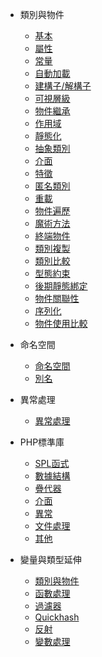 * 類別與物件
  * [基本](doc-class/class.md)
  * [屬性](doc-class/property.md)
  * [常量](doc-class/const.md)
  * [自動加載](doc-class/autoload.md)
  * [建構子/解構子](doc-class/construct.md)
  * [可視層級](doc-class/visibility.md)
  * [物件繼承](doc-class/inherit.md)
  * [作用域](doc-class/scope.md)
  * [靜態化](doc-class/static.md)
  * [抽象類別](doc-class/abstract.md)
  * [介面](doc-class/interface.md)
  * [特徵](doc-class/trait.md)
  * [匿名類別](doc-class/anonymous.md)
  * [重載](doc-class/overloading.md)
  * [物件遍歷](doc-class/iteration.md)
  * [魔術方法](doc-class/magic.method.md)
  * [終端物件](doc-class/final.md)
  * [類別複製](doc-class/clone.md)
  * [類別比較](doc-class/object.compare.md)
  * [型態約束](doc-class/type.hinting.md)
  * [後期靜態綁定](doc-class/late.static.bindings.md)
  * [物件關聯性](doc-class/references.md)
  * [序列化](doc-class/serialization.md)
  * [物件使用比較](doc-class/compare.md)

* 命名空間
  * [命名空間](doc-namespace/namespace.md)
  * [別名](doc-namespace/alias.md)

* 異常處理
  * [異常處理](doc-exception/exception.md)

* PHP標準庫
  * [SPL函式](doc-spl/functions.md)
  * [數據結構](doc-spl/data.structures.md)
  * [疊代器](doc-spl/iterators.md)
  * [介面](doc-spl/interfaces.md)
  * [異常](doc-spl/exceptions.md)
  * [文件處理](doc-spl/files.md)
  * [其他](doc-spl/misc.md)

* 變量與類型延伸
  * [類別與物件](doc-var/class.object.md)
  * [函數處理](doc-var/function.handling.md)
  * [過濾器](doc-var/data.filtering.md)
  * [Quickhash](doc-var/quickhash.md)
  * [反射](doc-var/reflection.md)
  * [變數處理](doc-var/variable.handling.md)